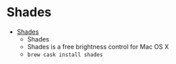 # Shades
- [Shades](https://www.charcoaldesign.co.uk/shades)
  -  Shades
  - Shades is a free brightness control for Mac OS X
  - `brew cask install shades`
